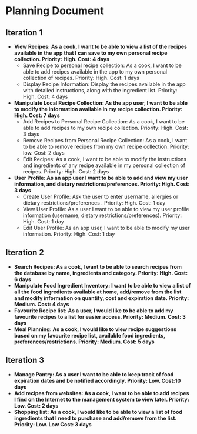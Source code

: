 # Planning Document
## Iteration 1
* **View Recipes:  As a cook, I want to be able to view a list of the recipes available in the app that I can save to my own personal recipe collection. Priority: High. Cost: 4 days**
    * Save Recipe to personal recipe collection: As a cook, I want to be able to add recipes available in the app to my own personal collection of recipes. Priority: High. Cost: 1 days  
    * Display Recipe Information: Display the recipes available in the app with detailed instructions, along with the ingredient list. Priority: High. Cost: 4 days 
* **Manipulate Local Recipe Collection: As the app user, I want to be able to modify the information available in my recipe collection.  Priority: High. Cost: 7 days**
    * Add Recipes to Personal Recipe Collection:  As a cook, I want to be able to add recipes to my own recipe collection. Priority: High. Cost: 3 days  
    * Remove Recipes from Personal Recipe Collection:  As a cook, I want to be able to remove recipes from my own recipe collection. Priority: low. Cost: 2 days  
    * Edit Recipes:  As a cook, I want to be able to modify the instructions and ingredients of any recipe available in my personal collection of recipes. Priority: High. Cost: 2 days
* **User Profile:  As an app user I want to be able to add and view my user information, and dietary restrictions/preferences.  Priority: High. Cost: 3 days**
    * Create User Profile:  Ask the user to enter username, allergies or dietary restrictions/preferences .  Priority: High. Cost: 1 day 
    * View User Profile: As a user I want to be able to view my user profile information (username, dietary restrictions/preferences). Priority: High. Cost: 1 day  
    * Edit User Profile:  As an app user, I want to be able to modify my user information.  Priority: High. Cost: 1 day  

## Iteration 2
* **Search Recipes: As a cook, I want to be able to search recipes from the database by name, ingredients and category. Priority: High. Cost: 6 days**  
* **Manipulate Food Ingredient Inventory: I want to be able to view a list of all the food ingredients available at home, add/remove from the list and modify information on quantity, cost and expiration date. Priority: Medium. Cost: 4 days**
* **Favourite Recipe list: As a user, I would like to be able to add my favourite recipes to a list for easier access. Priority: Medium. Cost: 3 days**
* **Meal Planning:  As a cook, I would like to view recipe suggestions based on my favourite recipe list, available food ingredients, preferences/restrictions.  Priority: Medium. Cost: 5 days**
## Iteration 3
* **Manage Pantry: As a user I want to be able to keep track of food expiration dates and be notified accordingly. Priority: Low. Cost:10 days**
* **Add recipes from websites: As a cook, I want to be able to add recipes I find on the Internet to the management system to view later. Priority: Low. Cost: 2 days**
* **Shopping list: As a cook, I would like to be able to view a list of food ingredients that I need to purchase and add/remove from the list. Priority: Low. Low Cost: 3 days**